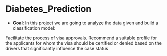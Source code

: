 # Diabetes_Prediction

* **Goal**: In this project we are going to analyze the data given and build a classification model:


Facilitate the process of visa approvals.
Recommend a suitable profile for the applicants for whom the visa should be certified or denied based on the drivers that significantly influence the case status
